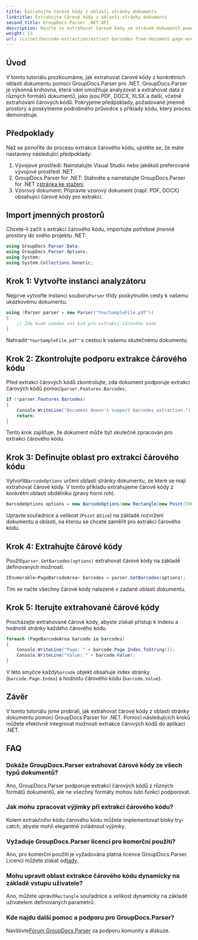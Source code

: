 ```yaml
---
title: Extrahujte čárové kódy z oblasti stránky dokumentu
linktitle: Extrahujte čárové kódy z oblasti stránky dokumentu
second_title: GroupDocs.Parser .NET API
description: Naučte se extrahovat čárové kódy ze stránek dokumentů pomocí GroupDocs.Parser for .NET. Vylepšete své možnosti zpracování dokumentů pomocí tohoto podrobného kurzu.
weight: 13
url: /cs/net/barcode-extraction/extract-barcodes-from-document-page-area/
---
```

## Úvod
V tomto tutoriálu prozkoumáme, jak extrahovat čárové kódy z konkrétních oblastí dokumentu pomocí GroupDocs.Parser pro .NET. GroupDocs.Parser je výkonná knihovna, která vám umožňuje analyzovat a extrahovat data z různých formátů dokumentů, jako jsou PDF, DOCX, XLSX a další, včetně extrahování čárových kódů. Pokryjeme předpoklady, požadované jmenné prostory a poskytneme podrobného průvodce s příklady kódu, který proces demonstruje.
## Předpoklady
Než se ponoříte do procesu extrakce čárového kódu, ujistěte se, že máte nastaveny následující předpoklady:
1. Vývojové prostředí: Nainstalujte Visual Studio nebo jakékoli preferované vývojové prostředí .NET.
2.  GroupDocs.Parser for .NET: Stáhněte a nainstalujte GroupDocs.Parser for .NET z[stránka ke stažení](https://releases.groupdocs.com/parser/net/).
3. Vzorový dokument: Připravte vzorový dokument (např. PDF, DOCX) obsahující čárové kódy pro extrakci.

## Import jmenných prostorů
Chcete-li začít s extrakcí čárového kódu, importujte potřebné jmenné prostory do svého projektu .NET:
```csharp
using GroupDocs.Parser.Data;
using GroupDocs.Parser.Options;
using System;
using System.Collections.Generic;
```
## Krok 1: Vytvořte instanci analyzátoru
 Nejprve vytvořte instanci souboru`Parser` třídy poskytnutím cesty k vašemu ukázkovému dokumentu.
```csharp
using (Parser parser = new Parser("YourSampleFile.pdf"))
{
    // Zde bude uveden váš kód pro extrakci čárového kódu
}
```
 Nahradit`"YourSampleFile.pdf"` s cestou k vašemu skutečnému dokumentu.
## Krok 2: Zkontrolujte podporu extrakce čárového kódu
 Před extrakcí čárových kódů zkontrolujte, zda dokument podporuje extrakci čárových kódů pomocí`parser.Features.Barcodes`.
```csharp
if (!parser.Features.Barcodes)
{
    Console.WriteLine("Document doesn't support barcodes extraction.");
    return;
}
```
Tento krok zajišťuje, že dokument může být skutečně zpracován pro extrakci čárového kódu.
## Krok 3: Definujte oblast pro extrakci čárového kódu
 Vytvořit`BarcodeOptions` určení oblasti stránky dokumentu, ze které se mají extrahovat čárové kódy. V tomto příkladu extrahujeme čárové kódy z konkrétní oblasti obdélníku (pravý horní roh).
```csharp
BarcodeOptions options = new BarcodeOptions(new Rectangle(new Point(590, 80), new Size(150, 150)));
```
Upravte souřadnice a velikost (`Point` a`Size`) na základě rozvržení dokumentu a oblasti, na kterou se chcete zaměřit pro extrakci čárového kódu.
## Krok 4: Extrahujte čárové kódy
 Použití`parser.GetBarcodes(options)` extrahovat čárové kódy na základě definovaných možností.
```csharp
IEnumerable<PageBarcodeArea> barcodes = parser.GetBarcodes(options);
```
Tím se načte všechny čárové kódy nalezené v zadané oblasti dokumentu.
## Krok 5: Iterujte extrahované čárové kódy
Procházejte extrahované čárové kódy, abyste získali přístup k indexu a hodnotě stránky každého čárového kódu.
```csharp
foreach (PageBarcodeArea barcode in barcodes)
{
    Console.WriteLine("Page: " + barcode.Page.Index.ToString());
    Console.WriteLine("Value: " + barcode.Value);
}
```
 V této smyčce každý`barcode` objekt obsahuje index stránky (`barcode.Page.Index`) a hodnotu čárového kódu (`barcode.Value`).

## Závěr
V tomto tutoriálu jsme probrali, jak extrahovat čárové kódy z oblasti stránky dokumentu pomocí GroupDocs.Parser for .NET. Pomocí následujících kroků můžete efektivně integrovat možnosti extrakce čárových kódů do aplikací .NET.

## FAQ
### Dokáže GroupDocs.Parser extrahovat čárové kódy ze všech typů dokumentů?
Ano, GroupDocs.Parser podporuje extrakci čárových kódů z různých formátů dokumentů, ale ne všechny formáty mohou tuto funkci podporovat.
### Jak mohu zpracovat výjimky při extrakci čárového kódu?
Kolem extrakčního kódu čárového kódu můžete implementovat bloky try-catch, abyste mohli elegantně zvládnout výjimky.
### Vyžaduje GroupDocs.Parser licenci pro komerční použití?
Ano, pro komerční použití je vyžadována platná licence GroupDocs.Parser. Licenci můžete získat od[tady](https://purchase.groupdocs.com/buy).
### Mohu upravit oblast extrakce čárového kódu dynamicky na základě vstupu uživatele?
 Ano, můžete upravit`Rectangle` souřadnice a velikost dynamicky na základě uživatelem definovaných parametrů.
### Kde najdu další pomoc a podporu pro GroupDocs.Parser?
 Navštivte[Fórum GroupDocs.Parser](https://forum.groupdocs.com/c/parser/17) za podporu komunity a diskuze.